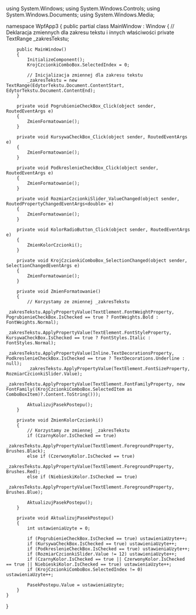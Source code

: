 using System.Windows;
using System.Windows.Controls;
using System.Windows.Documents;
using System.Windows.Media;

namespace WpfApp3
{
    public partial class MainWindow : Window
    {
        // Deklaracja zmiennych dla zakresu tekstu i innych właściwości
        private TextRange _zakresTekstu;
        
        public MainWindow()
        {
            InitializeComponent();
            KrojCzcionkiComboBox.SelectedIndex = 0;

            // Inicjalizacja zmiennej dla zakresu tekstu
            _zakresTekstu = new TextRange(EdytorTekstu.Document.ContentStart, EdytorTekstu.Document.ContentEnd);
        }

        private void PogrubienieCheckBox_Click(object sender, RoutedEventArgs e)
        {
            ZmienFormatowanie();
        }

        private void KursywaCheckBox_Click(object sender, RoutedEventArgs e)
        {
            ZmienFormatowanie();
        }

        private void PodkreslenieCheckBox_Click(object sender, RoutedEventArgs e)
        {
            ZmienFormatowanie();
        }

        private void RozmiarCzcionkiSlider_ValueChanged(object sender, RoutedPropertyChangedEventArgs<double> e)
        {
            ZmienFormatowanie();
        }

        private void KolorRadioButton_Click(object sender, RoutedEventArgs e)
        {
            ZmienKolorCzcionki();
        }

        private void KrojCzcionkiComboBox_SelectionChanged(object sender, SelectionChangedEventArgs e)
        {
            ZmienFormatowanie();
        }

        private void ZmienFormatowanie()
        {
            // Korzystamy ze zmiennej _zakresTekstu
            _zakresTekstu.ApplyPropertyValue(TextElement.FontWeightProperty, PogrubienieCheckBox.IsChecked == true ? FontWeights.Bold : FontWeights.Normal);
            _zakresTekstu.ApplyPropertyValue(TextElement.FontStyleProperty, KursywaCheckBox.IsChecked == true ? FontStyles.Italic : FontStyles.Normal);
            _zakresTekstu.ApplyPropertyValue(Inline.TextDecorationsProperty, PodkreslenieCheckBox.IsChecked == true ? TextDecorations.Underline : null);
            _zakresTekstu.ApplyPropertyValue(TextElement.FontSizeProperty, RozmiarCzcionkiSlider.Value);
            _zakresTekstu.ApplyPropertyValue(TextElement.FontFamilyProperty, new FontFamily((KrojCzcionkiComboBox.SelectedItem as ComboBoxItem)?.Content.ToString()));

            AktualizujPasekPostepu();
        }

        private void ZmienKolorCzcionki()
        {
            // Korzystamy ze zmiennej _zakresTekstu
            if (CzarnyKolor.IsChecked == true)
                _zakresTekstu.ApplyPropertyValue(TextElement.ForegroundProperty, Brushes.Black);
            else if (CzerwonyKolor.IsChecked == true)
                _zakresTekstu.ApplyPropertyValue(TextElement.ForegroundProperty, Brushes.Red);
            else if (NiebieskiKolor.IsChecked == true)
                _zakresTekstu.ApplyPropertyValue(TextElement.ForegroundProperty, Brushes.Blue);

            AktualizujPasekPostepu();
        }

        private void AktualizujPasekPostepu()
        {
            int ustawieniaUzyte = 0;

            if (PogrubienieCheckBox.IsChecked == true) ustawieniaUzyte++;
            if (KursywaCheckBox.IsChecked == true) ustawieniaUzyte++;
            if (PodkreslenieCheckBox.IsChecked == true) ustawieniaUzyte++;
            if (RozmiarCzcionkiSlider.Value != 12) ustawieniaUzyte++;
            if (CzarnyKolor.IsChecked == true || CzerwonyKolor.IsChecked == true || NiebieskiKolor.IsChecked == true) ustawieniaUzyte++;
            if (KrojCzcionkiComboBox.SelectedIndex != 0) ustawieniaUzyte++;

            PasekPostepu.Value = ustawieniaUzyte;
        }
    }
}
